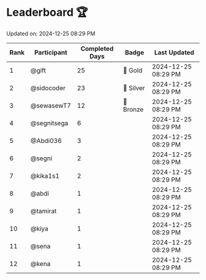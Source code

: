# Leaderboard 🏆

Updated on: 2024-12-25 08:29 PM

| Rank | Participant       | Completed Days | Badge      | Last Updated         |
|------|-------------------|----------------|------------|----------------------|
| 1    | @gift             | 25             | 🏅 Gold     | 2024-12-25 08:29 PM |
| 2    | @sidocoder        | 23             | 🥈 Silver   | 2024-12-25 08:29 PM |
| 3    | @sewasewT7        | 12             | 🥉 Bronze   | 2024-12-25 08:29 PM |
| 4    | @segnitsega       | 6              |            | 2024-12-25 08:29 PM |
| 5    | @Abdi036          | 3              |            | 2024-12-25 08:29 PM |
| 6    | @segni            | 2              |            | 2024-12-25 08:29 PM |
| 7    | @kika1s1          | 2              |            | 2024-12-25 08:29 PM |
| 8    | @abdi             | 1              |            | 2024-12-25 08:29 PM |
| 9    | @tamirat          | 1              |            | 2024-12-25 08:29 PM |
| 10   | @kiya             | 1              |            | 2024-12-25 08:29 PM |
| 11   | @sena             | 1              |            | 2024-12-25 08:29 PM |
| 12   | @kena             | 1              |            | 2024-12-25 08:29 PM |
